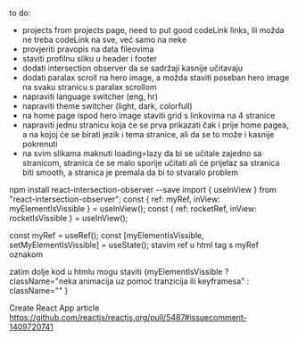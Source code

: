 to do:

-   projects from projects page, need to put good codeLink links, ili možda ne treba codeLink na sve, već samo na neke
-   provjeriti pravopis na data fileovima
-   staviti profilnu sliku u header i footer
-   dodati intersection observer da se sadržaji kasnije učitavaju
-   dodati paralax scroll na hero image, a možda staviti poseban hero image na svaku stranicu s paralax scrollom
-   napraviti language switcher (eng, hr)
-   napraviti theme switcher (light, dark, colorfull)
-   na home page ispod hero image staviti grid s linkovima na 4 stranice
-   napraviti jednu stranicu koja će se prva prikazati čak i prije home pagea, a na kojoj će se birati jezik i tema stranice, ali da se to može i kasnije pokrenuti
-   na svim slikama maknuti loading=lazy da bi se učitale zajedno sa stranicom, stranica će se malo sporije učitati ali će prijelaz sa stranica biti smooth, a stranica je premala da bi to stvaralo problem

npm install react-intersection-observer --save
import { useInView } from "react-intersection-observer";
const { ref: myRef, inView: myElementIsVissible } = useInView();
const { ref: rocketRef, inView: rocketIsVissible } = useInView();

const myRef = useRef();
const [myElementIsVissible, setMyElementIsVissible] = useState();
stavim ref u html tag s myRef oznakom

zatim dolje kod u htmlu mogu staviti {myElementIsVissible ? className="neka animacija uz pomoć tranzicija ili keyframesa" : className="" }

Create React App article
https://github.com/reactjs/reactjs.org/pull/5487#issuecomment-1409720741

